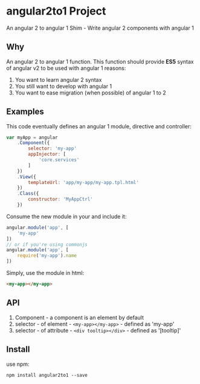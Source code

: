 # angular2to1 Project
An angular 2 to angular 1 Shim - Write angular 2 components with angular 1

## Why
An angular 2 to angular 1 function.
This function should provide **ES5** syntax of angular v2 to be used with angular 1
reasons:  
1. You want to learn angular 2 syntax  
2. You still want to develop with angular 1  
3. You want to ease migration (when possible) of angular 1 to 2  

## Examples
This code eventually defines an angular 1 module, directive and controller:  
```javascript
var myApp = angular
	.Component({
		selector: 'my-app'
		appInjector: [ 
			'core.services'
		]
	})
	.View({
		templateUrl: 'app/my-app/my-app.tpl.html'
	})
	.Class({
		constructor: 'MyAppCtrl'
	})
```  
Consume the new module in your and include it:
```javascript
angular.module('app', [
	'my-app'
])
// or if you're using commonjs
angular.module('app', [
	require('my-app').name
])
```
Simply, use the module in html:  
```html
<my-app></my-app>
```
## API  
1. Component - a component is an element by default  
  1. selector - of element - ```<my-app></my-app>``` - defined as 'my-app'  
  1. selector - of attribute - ```<div tooltip></div>``` - defined as '[tooltip]'  

## Install
use npm:  
```
npm install angular2to1 --save
```